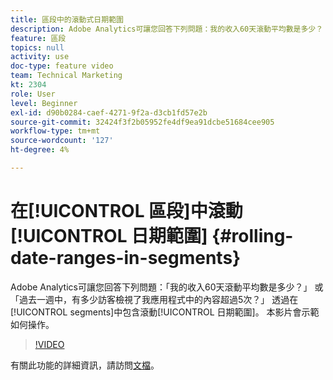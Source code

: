 ```yaml
---
title: 區段中的滾動式日期範圍
description: Adobe Analytics可讓您回答下列問題：我的收入60天滾動平均數是多少？ 或 — 過去一週中，有多少訪客檢視了應用程式中的內容超過5次？ 在區段中加入滾動日期範圍。 本影片會示範如何操作。
feature: 區段
topics: null
activity: use
doc-type: feature video
team: Technical Marketing
kt: 2304
role: User
level: Beginner
exl-id: d90b0284-caef-4271-9f2a-d3cb1fd57e2b
source-git-commit: 32424f3f2b05952fe4df9ea91dcbe51684cee905
workflow-type: tm+mt
source-wordcount: '127'
ht-degree: 4%

---
```


# 在[!UICONTROL 區段]中滾動[!UICONTROL 日期範圍] {#rolling-date-ranges-in-segments}

Adobe Analytics可讓您回答下列問題：「我的收入60天滾動平均數是多少？」 或「過去一週中，有多少訪客檢視了我應用程式中的內容超過5次？」 透過在[!UICONTROL segments]中包含滾動[!UICONTROL 日期範圍]。 本影片會示範如何操作。

>[!VIDEO](https://video.tv.adobe.com/v/25403/?quality=12)

有關此功能的詳細資訊，請訪問[文檔](https://marketing.adobe.com/resources/help/en_US/analytics/segment/index.html?f=seg_build_ui)。
